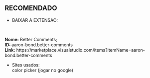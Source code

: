 ## RECOMENDADO

* BAIXAR A EXTENSAO:
 <BR>
 <p>
 <b>Nome:</b>  Better Comments; <br>
 <b>ID: </b> aaron-bond.better-comments <br>
<b>Link:</b> https://marketplace.visualstudio.com/items?itemName=aaron-bond.better-comments
</p>


* Sites usados:
  <br>
color picker (jogar no google)

